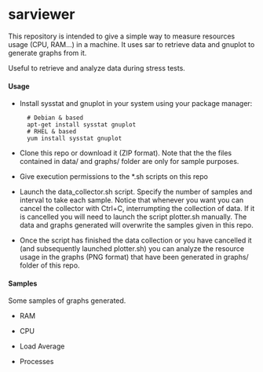 # sarviewer

This repository is intended to give a simple way to measure resources usage (CPU, RAM...) in a machine. It uses sar to retrieve data and gnuplot to generate graphs from it.

Useful to retrieve and analyze data during stress tests.

#### Usage

* Install sysstat and gnuplot in your system using your package manager:

        # Debian & based
        apt-get install sysstat gnuplot
        # RHEL & based
        yum install sysstat gnuplot

* Clone this repo or download it (ZIP format). Note that the the files contained in data/ and graphs/ folder are only for sample purposes.
* Give execution permissions to the *.sh scripts on this repo
* Launch the data_collector.sh script. Specify the number of samples and interval to take each sample. Notice that whenever you want you can cancel the collector with Ctrl+C, interrumpting the collection of data. If it is cancelled you will need to launch the script plotter.sh manually. The data and graphs generated will overwrite the samples given in this repo.

* Once the script has finished the data collection or you have cancelled it (and subsequently launched plotter.sh) you can analyze the resource usage in the graphs (PNG format) that have been generated in graphs/ folder of this repo.

#### Samples

Some samples of graphs generated.

* RAM
 
* CPU
 
* Load Average

* Processes
